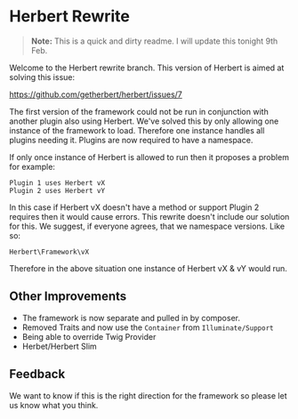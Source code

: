 Herbert Rewrite
===============

> **Note:**  This is a quick and dirty readme. I will update this tonight 9th Feb.

Welcome to the Herbert rewrite branch. This version of Herbert is aimed at solving this issue:

https://github.com/getherbert/herbert/issues/7

The first version of the framework could not be run in conjunction with another plugin also using Herbert. We've solved this by only allowing one instance of the framework to load. Therefore one instance handles all plugins needing it. Plugins are now required to have a namespace.

If only once instance of Herbert is allowed to run then it proposes a problem for example:
```
Plugin 1 uses Herbert vX
Plugin 2 uses Herbert vY
```

In this case if Herbert vX doesn't have a method or support Plugin 2 requires then it would cause errors. This rewrite doesn't include our solution for this. We suggest, if everyone agrees, that we namespace versions. Like so:
```
Herbert\Framework\vX
```

Therefore in the above situation one instance of Herbert vX & vY would run.

## Other Improvements

* The framework is now separate and pulled in by composer.
* Removed Traits and now use the `Container` from `Illuminate/Support`
* Being able to override Twig Provider
* Herbet/Herbert Slim

## Feedback

We want to know if this is the right direction for the framework so please let us know what you think.
